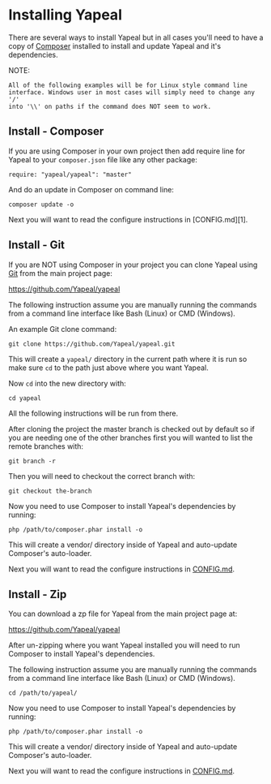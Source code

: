 Installing Yapeal
=================

There are several ways to install Yapeal but in all cases you'll need to have a
copy of [Composer](https://getcomposer.org/) installed to install and update
Yapeal and it's dependencies.

NOTE:

    All of the following examples will be for Linux style command line
    interface. Windows user in most cases will simply need to change any '/'
    into '\\' on paths if the command does NOT seem to work.

## Install - Composer

If you are using Composer in your own project then add require line for Yapeal
to your `composer.json` file like any other package:

```
require: "yapeal/yapeal": "master"
```

And do an update in Composer on command line:

```
composer update -o
```

Next you will want to read the configure instructions in [CONFIG.md][1].

## Install - Git

If you are NOT using Composer in your project you can clone Yapeal using
[Git](http://git-scm.com/) from the main project page:

https://github.com/Yapeal/yapeal

The following instruction assume you are manually running the commands from a
command line interface like Bash (Linux) or CMD (Windows).

An example Git clone command:

```
git clone https://github.com/Yapeal/yapeal.git
```

This will create a `yapeal/` directory in the current path where it is run so
make sure `cd` to the path just above where you want Yapeal.

Now `cd` into the new directory with:

```
cd yapeal
```

All the following instructions will be run from there.

After cloning the project the master branch is checked out by default so if you
are needing one of the other branches first you will wanted to list the remote
branches with:

```
git branch -r
```

Then you will need to checkout the correct branch with:

```
git checkout the-branch
```

Now you need to use Composer to install Yapeal's dependencies by running:

```
php /path/to/composer.phar install -o
```

This will create a vendor/ directory inside of Yapeal and auto-update Composer's
auto-loader.

Next you will want to read the configure instructions in [CONFIG.md](CONFIG.md).

## Install - Zip

You can download a zp file for Yapeal from the main project page at:

https://github.com/Yapeal/yapeal

After un-zipping where you want Yapeal installed you will need to run Composer
to install Yapeal's dependencies.

The following instruction assume you are manually running the commands from a
command line interface like Bash (Linux) or CMD (Windows).

```
cd /path/to/yapeal/
```

Now you need to use Composer to install Yapeal's dependencies by running:

```
php /path/to/composer.phar install -o
```

This will create a vendor/ directory inside of Yapeal and auto-update Composer's
auto-loader.

Next you will want to read the configure instructions in [CONFIG.md](CONFIG.md).
